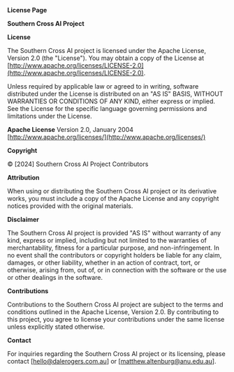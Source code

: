 **License Page**

**Southern Cross AI Project**

**License**

The Southern Cross AI project is licensed under the Apache License, Version 2.0 (the "License"). You may obtain a copy of the License at [http://www.apache.org/licenses/LICENSE-2.0](http://www.apache.org/licenses/LICENSE-2.0).

Unless required by applicable law or agreed to in writing, software distributed under the License is distributed on an "AS IS" BASIS, WITHOUT WARRANTIES OR CONDITIONS OF ANY KIND, either express or implied. See the License for the specific language governing permissions and limitations under the License.

**Apache License**
Version 2.0, January 2004
[http://www.apache.org/licenses/](http://www.apache.org/licenses/)

**Copyright**

© [2024] Southern Cross AI Project Contributors

**Attribution**

When using or distributing the Southern Cross AI project or its derivative works, you must include a copy of the Apache License and any copyright notices provided with the original materials.

**Disclaimer**

The Southern Cross AI project is provided "AS IS" without warranty of any kind, express or implied, including but not limited to the warranties of merchantability, fitness for a particular purpose, and non-infringement. In no event shall the contributors or copyright holders be liable for any claim, damages, or other liability, whether in an action of contract, tort, or otherwise, arising from, out of, or in connection with the software or the use or other dealings in the software.

**Contributions**

Contributions to the Southern Cross AI project are subject to the terms and conditions outlined in the Apache License, Version 2.0. By contributing to this project, you agree to license your contributions under the same license unless explicitly stated otherwise.

**Contact**

For inquiries regarding the Southern Cross AI project or its licensing, please contact [hello@dalerogers.com.au] or [matthew.altenburg@anu.edu.au].

